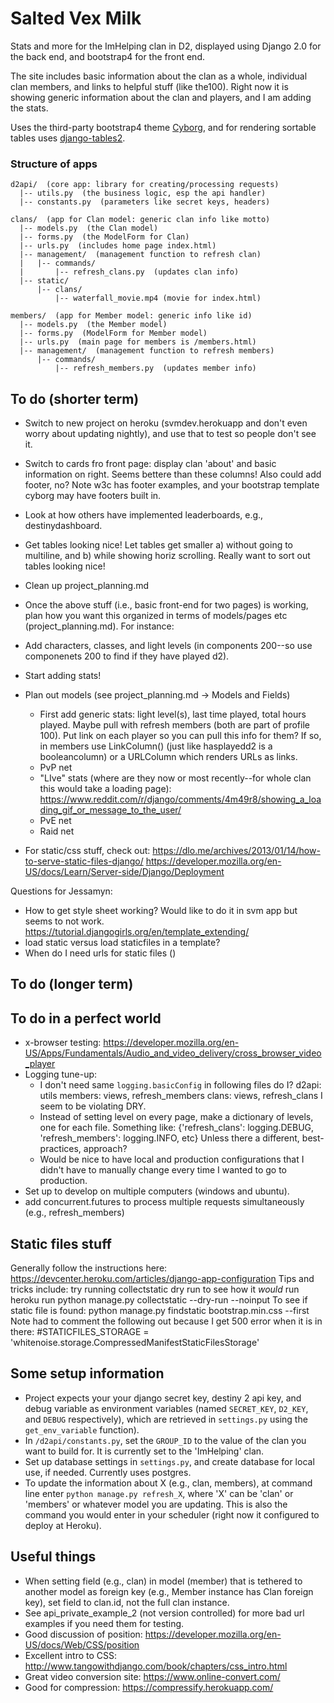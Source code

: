 # Salted Vex Milk
Stats and more for the ImHelping clan in D2, displayed using Django 2.0 for the back end, and bootstrap4 for the front end.

The site includes basic information about the clan as a whole, individual clan members, and links to helpful stuff (like the100). Right now it is showing generic information about the clan and players, and I am adding the stats.

Uses the third-party bootstrap4 theme [Cyborg](https://bootswatch.com/cyborg/), and for rendering sortable tables uses  [django-tables2](https://django-tables2.readthedocs.io/en/latest/pages/tutorial.html).

### Structure of apps
    d2api/  (core app: library for creating/processing requests)   
      |-- utils.py  (the business logic, esp the api handler)    
      |-- constants.py  (parameters like secret keys, headers)    

    clans/  (app for Clan model: generic clan info like motto)    
      |-- models.py  (the Clan model)    
      |-- forms.py  (the ModelForm for Clan)    
      |-- urls.py  (includes home page index.html)    
      |-- management/  (management function to refresh clan)
      |   |-- commands/  
      |       |-- refresh_clans.py  (updates clan info)
      |-- static/  
          |-- clans/
              |-- waterfall_movie.mp4 (movie for index.html)

    members/  (app for Member model: generic info like id)     
      |-- models.py  (the Member model)    
      |-- forms.py  (ModelForm for Member model)    
      |-- urls.py  (main page for members is /members.html)     
      |-- management/  (management function to refresh members)
          |-- commands/
              |-- refresh_members.py  (updates member info)

## To do (shorter term)
- Switch to new project on heroku (svmdev.herokuapp and don't even worry about updating nightly), and use that to test so people don't see it.
- Switch to cards fro front page: display clan 'about' and basic information on right. Seems bettere than these columns! Also could add footer, no? Note w3c has footer examples, and your bootstrap template cyborg may have footers built in.
- Look at how others have implemented leaderboards, e.g., destinydashboard.
- Get tables looking nice! Let tables get smaller a) without going to multiline, and b) while showing horiz scrolling. Really want to sort out tables looking nice!
- Clean up project_planning.md


- Once the above stuff (i.e., basic front-end for two pages) is working, plan how you want this organized in terms of models/pages etc (project_planning.md). For instance:
- Add characters, classes, and light levels (in components 200--so use componenets 200 to find if they have played d2).
- Start adding stats!
- Plan out models (see project_planning.md -> Models and Fields)
    - First add generic stats: light level(s), last time played, total hours played. Maybe pull with refresh members (both are part of profile 100). Put link on each player so you can pull this info for them? If so, in members use LinkColumn() (just like hasplayedd2 is a booleancolumn) or a URLColumn which renders URLs as links.
    - PvP net
	- "LIve" stats (where are they now or most recently--for whole clan this would take a loading page): https://www.reddit.com/r/django/comments/4m49r8/showing_a_loading_gif_or_message_to_the_user/
    - PvE net
    - Raid net

- For static/css stuff, check out:
https://dlo.me/archives/2013/01/14/how-to-serve-static-files-django/
https://developer.mozilla.org/en-US/docs/Learn/Server-side/Django/Deployment

Questions for Jessamyn:
- How to get style sheet working? Would like to do it in svm app but seems to not work.
    https://tutorial.djangogirls.org/en/template_extending/
- load static versus load staticfiles in a template?
- When do I need urls for static files ()

## To do (longer term)


## To do in a perfect world
- x-browser testing:
    https://developer.mozilla.org/en-US/Apps/Fundamentals/Audio_and_video_delivery/cross_browser_video_player
- Logging tune-up:
    - I don't need same `logging.basicConfig` in following files do I?
        d2api: utils
        members: views, refresh_members
        clans: views, refresh_clans I seem to be violating DRY.
    - Instead of setting level on every page, make a dictionary of levels, one for each file. Something like:
        {'refresh_clans': logging.DEBUG, 'refresh_members': logging.INFO, etc}
    Unless there a different, best-practices, approach?
    - Would be nice to have local and production configurations that I didn't have to manually change every time I wanted to go to production.
- Set up to develop on multiple computers (windows and ubuntu).
- add concurrent.futures to process multiple requests simultaneously (e.g., refresh_members)

## Static files stuff
Generally follow the instructions here:
    https://devcenter.heroku.com/articles/django-app-configuration
Tips and tricks include: try running collectstatic dry run to see how it *would* run
    heroku run python manage.py collectstatic --dry-run --noinput
To see if static file is found:
    python manage.py findstatic bootstrap.min.css --first
Note had to comment the following out because I get 500 error when it is in there:
    #STATICFILES_STORAGE = 'whitenoise.storage.CompressedManifestStaticFilesStorage'



## Some setup information
- Project expects your your django secret key, destiny 2 api key, and debug variable as environment variables (named `SECRET_KEY`, `D2_KEY`, and `DEBUG` respectively), which are retrieved in `settings.py` using the `get_env_variable` function).
- In `/d2api/constants.py`, set the `GROUP_ID` to the value of the clan you want to build for. It is currently set to the 'ImHelping' clan.
- Set up database settings in `settings.py`, and create database for local use, if needed. Currently uses postgres.
- To update the information about X (e.g., clan, members), at command line enter `python manage.py refresh_X`, where 'X' can be 'clan' or 'members' or whatever model you are updating. This is also the command you would enter in your scheduler (right now it configured to deploy at Heroku).

## Useful things
- When setting field (e.g., clan) in model (member) that is tethered to another model as foreign key (e.g., Member instance has Clan foreign key), set field to clan.id, not the full clan instance.
- See  api_private_example_2 (not version controlled) for more bad url examples if you need them for testing.
- Good discussion of position: https://developer.mozilla.org/en-US/docs/Web/CSS/position
- Excellent intro to CSS: http://www.tangowithdjango.com/book/chapters/css_intro.html
- Great video conversion site: https://www.online-convert.com/
- Good for compression: https://compressify.herokuapp.com/
